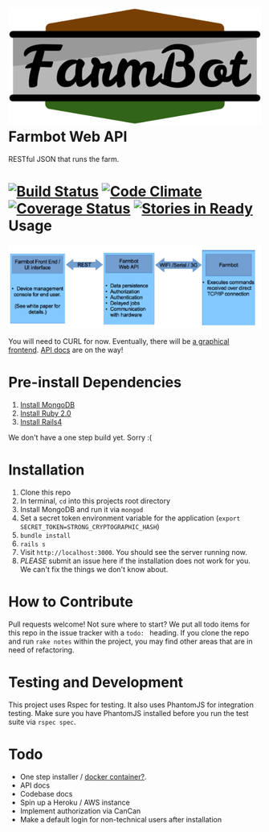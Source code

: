 ![Farmbot Web API](logo.png)
Farmbot Web API
===
RESTful JSON that runs the farm.

[![Build Status](https://travis-ci.org/FarmBot/farmbot-web-api.png?branch=master)](https://travis-ci.org/FarmBot/farmbot-web-api)
[![Code Climate](https://codeclimate.com/github/FarmBot/farmbot-web-api.png)](https://codeclimate.com/github/FarmBot/farmbot-web-api)
[![Coverage Status](https://coveralls.io/repos/rickcarlino/farmbot-web-api/badge.png)](https://coveralls.io/r/rickcarlino/farmbot-web-api)
[![Stories in Ready](https://badge.waffle.io/FarmBot/farmbot-web-api.png?label=ready)](http://waffle.io/FarmBot/farmbot-web-api)
Usage
===
![How Farmbot will work](diagram.png)

You will need to CURL for now. Eventually, there will be [a graphical frontend](https://github.com/FarmBot/farmbot-frontend). [API docs](https://github.com/FarmBot/farmbot-web-api/wiki) are on the way!

Pre-install Dependencies
===
1. [Install MongoDB](http://docs.mongodb.org/manual/installation/)
2. [Install Ruby 2.0](https://www.ruby-lang.org/en/downloads/)
2. [Install Rails4](http://rubyonrails.org/download)

We don't have a one step build yet. Sorry :(

Installation
===
 1. Clone this repo
 2. In terminal, `cd` into this projects root directory
 3. Install MongoDB and run it via `mongod`
 4. Set a secret token environment variable for the application (`export SECRET_TOKEN=STRONG_CRYPTOGRAPHIC_HASH`)
 5. `bundle install`
 6. `rails s`
 7. Visit `http://localhost:3000`. You should see the server running now.
 8. *PLEASE* submit an issue here if the installation does not work for you. We can't fix the things we don't know about.

How to Contribute
===
Pull requests welcome! Not sure where to start? We put all todo items for this repo in the issue tracker with a `todo: ` heading. If you clone the repo and run `rake notes` within the project, you may find other areas that are in need of refactoring.

Testing and Development
===
This project uses Rspec for testing. It also uses PhantomJS for integration testing. Make sure you have PhantomJS installed before you run the test suite via `rspec spec`.

Todo
===
 * One step installer / [docker container?](http://www.docker.io/learn_more/).
 * API docs
 * Codebase docs
 * Spin up a Heroku / AWS instance
 * Implement authorization via CanCan
 * Make a default login for non-technical users after installation
